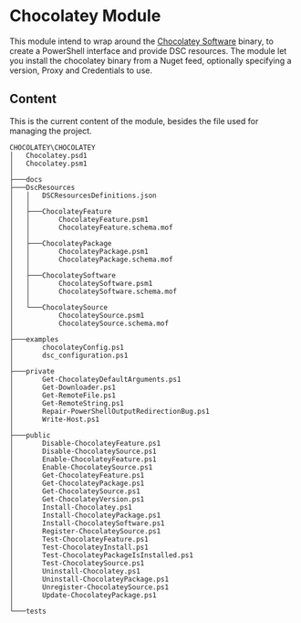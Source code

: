# Chocolatey Module

This module intend to wrap around the [Chocolatey Software](https://chocolatey.org) binary, to create a PowerShell interface and provide DSC resources.
The module let you install the chocolatey binary from a Nuget feed, optionally specifying a version, Proxy and Credentials to use.

## Content

This is the current content of the module, besides the file used for managing the project.

```
CHOCOLATEY\CHOCOLATEY
│   Chocolatey.psd1
│   Chocolatey.psm1
│
├───docs
├───DscResources
│   │   DSCResourcesDefinitions.json
│   │
│   ├───ChocolateyFeature
│   │       ChocolateyFeature.psm1
│   │       ChocolateyFeature.schema.mof
│   │
│   ├───ChocolateyPackage
│   │       ChocolateyPackage.psm1
│   │       ChocolateyPackage.schema.mof
│   │
│   ├───ChocolateySoftware
│   │       ChocolateySoftware.psm1
│   │       ChocolateySoftware.schema.mof
│   │
│   └───ChocolateySource
│           ChocolateySource.psm1
│           ChocolateySource.schema.mof
│
├───examples
│       chocolateyConfig.ps1
│       dsc_configuration.ps1
│
├───private
│       Get-ChocolateyDefaultArguments.ps1
│       Get-Downloader.ps1
│       Get-RemoteFile.ps1
│       Get-RemoteString.ps1
│       Repair-PowerShellOutputRedirectionBug.ps1
│       Write-Host.ps1
│
├───public
│       Disable-ChocolateyFeature.ps1
│       Disable-ChocolateySource.ps1
│       Enable-ChocolateyFeature.ps1
│       Enable-ChocolateySource.ps1
│       Get-ChocolateyFeature.ps1
│       Get-ChocolateyPackage.ps1
│       Get-ChocolateySource.ps1
│       Get-ChocolateyVersion.ps1
│       Install-Chocolatey.ps1
│       Install-ChocolateyPackage.ps1
│       Install-ChocolateySoftware.ps1
│       Register-ChocolateySource.ps1
│       Test-ChocolateyFeature.ps1
│       Test-ChocolateyInstall.ps1
│       Test-ChocolateyPackageIsInstalled.ps1
│       Test-ChocolateySource.ps1
│       Uninstall-Chocolatey.ps1
│       Uninstall-ChocolateyPackage.ps1
│       Unregister-ChocolateySource.ps1
│       Update-ChocolateyPackage.ps1
│
└───tests
```